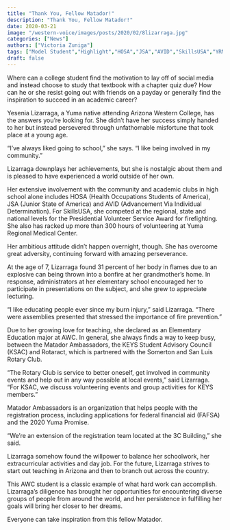 ```yaml
---
title: "Thank You, Fellow Matador!"
description: "Thank You, Fellow Matador!"
date: 2020-03-21
image: "/western-voice/images/posts/2020/02/8lizarraga.jpg"
categories: ["News"]
authors: ["Victoria Zuniga"]
tags: ["Model Student","Highlight","HOSA","JSA","AVID","SkillsUSA","YRMC","Matador","KEYS","KSAC"]
draft: false
---
```

Where can a college student find the motivation to lay off of social media and instead choose to study that textbook with a chapter quiz due? How can he or she resist going out with friends on a payday or generally find the inspiration to succeed in an academic career?

Yesenia Lizarraga, a Yuma native attending Arizona Western College, has the answers you’re looking for. She didn’t have her success simply handed to her but instead persevered through unfathomable misfortune that took place at a young age.

“I’ve always liked going to school,” she says. “I like being involved in my community.”

Lizarraga downplays her achievements, but she is nostalgic about them and is pleased to have experienced a world outside of her own.

Her extensive involvement with the community and academic clubs in high school alone includes HOSA (Health Occupations Students of America), JSA (Junior State of America) and AVID (Advancement Via Individual Determination). For SkillsUSA, she competed at the regional, state and national levels for the Presidential Volunteer Service Award for firefighting. She also has racked up more than 300 hours of volunteering at Yuma Regional Medical Center.

Her ambitious attitude didn’t happen overnight, though. She has overcome great adversity, continuing forward with amazing perseverance.

At the age of 7, Lizarraga found 31 percent of her body in flames due to an explosive can being thrown into a bonfire at her grandmother’s home. In response, administrators at her elementary school encouraged her to participate in presentations on the subject, and she grew to appreciate lecturing.

“I like educating people ever since my burn injury,” said Lizarraga. “There were assemblies presented that stressed the importance of fire prevention.”

Due to her growing love for teaching, she declared as an Elementary Education major at AWC. In general, she always finds a way to keep busy, between the Matador Ambassadors, the KEYS Student Advisory Council (KSAC) and Rotaract, which is partnered with the Somerton and San Luis Rotary Club.

“The Rotary Club is service to better oneself, get involved in community events and help out in any way possible at local events,” said Lizarraga. “For KSAC, we discuss volunteering events and group activities for KEYS members.”

Matador Ambassadors is an organization that helps people with the registration process, including applications for federal financial aid (FAFSA) and the 2020 Yuma Promise.

“We’re an extension of the registration team located at the 3C Building,” she said.

Lizarraga somehow found the willpower to balance her schoolwork, her extracurricular activities and day job. For the future, Lizarraga strives to start out teaching in Arizona and then to branch out across the country.

This AWC student is a classic example of what hard work can accomplish. Lizarraga’s diligence has brought her opportunities for encountering diverse groups of people from around the world, and her persistence in fulfilling her goals will bring her closer to her dreams.

Everyone can take inspiration from this fellow Matador.